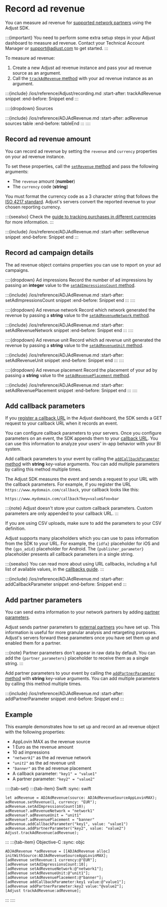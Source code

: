 # Record ad revenue

You can measure ad revenue for [supported network partners](https://help.adjust.com/en/article/ad-revenue) using the Adjust SDK.

:::{important}
You need to perform some extra setup steps in your Adjust dashboard to measure ad revenue. Contact your Technical Account Manager or <support@adjust.com> to get started.
:::

To measure ad revenue:

1. Create a new Adjust ad revenue instance and pass your ad revenue source as an argument.
2. Call the [`trackAdRevenue` method](ios-trackAdRevenue-invocation) with your ad revenue instance as an argument.

:::{include} /ios/reference/Adjust/recording.md
:start-after: trackAdRevenue snippet
:end-before: Snippet end
:::

::::{dropdown} Sources

:::{include} /ios/reference/ADJAdRevenue.md
:start-after: adRevenue sources table
:end-before: tableEnd
:::
::::

## Record ad revenue amount

You can record ad revenue by setting the `revenue` and `currency` properties on your ad revenue instance.

To set these properties, call the [`setRevenue` method](ios-ADJAdRevenue-setRevenue-invocation) and pass the following arguments:

* The `revenue` amount (**number**)
* The `currency` code (**string**)

You must format the currency code as a 3 character string that follows the [ISO 4217 standard](https://www.iban.com/currency-codes). Adjust's servers convert the reported revenue to your chosen reporting currency. 

:::{seealso}
Check the [guide to tracking purchases in different currencies](https://help.adjust.com/en/article/currency-conversion) for more information.
:::

:::{include} /ios/reference/ADJAdRevenue.md
:start-after: setRevenue snippet
:end-before: Snippet end
:::

## Record ad campaign details

The ad revenue object contains properties you can use to report on your ad campaigns.

::::{dropdown} Ad impressions
Record the number of ad impressions by passing an **integer** value to the [`setAdImpressionsCount` method](ios-setAdImpressionsCount-invocation).

:::{include} /ios/reference/ADJAdRevenue.md
:start-after: setAdImpressionsCount snippet
:end-before: Snippet end
:::
::::

::::{dropdown} Ad revenue network
Record which network generated the revenue by passing a **string** value to the [`setAdRevenueNetwork` method](ios-setAdRevenueNetwork-invocation).

:::{include} /ios/reference/ADJAdRevenue.md
:start-after: setAdRevenueNetwork snippet
:end-before: Snippet end
:::
::::

::::{dropdown} Ad revenue unit
Record which ad revenue unit generated the revenue by passing a **string** value to the [`setAdRevenueUnit` method](ios-setAdRevenueUnit-invocation).

:::{include} /ios/reference/ADJAdRevenue.md
:start-after: setAdRevenueUnit snippet
:end-before: Snippet end
:::
::::

::::{dropdown} Ad revenue placement
Record the placement of your ad by passing a **string** value to the [`setAdRevenuePlacement` method](ios-setAdRevenuePlacement-invocation).

:::{include} /ios/reference/ADJAdRevenue.md
:start-after: setAdRevenuePlacement snippet
:end-before: Snippet end
:::
::::

## Add callback parameters

If you [register a callback URL](https://help.adjust.com/en/article/best-practices-callbacks) in the Adjust dashboard, the SDK sends a GET request to your callback URL when it records an event.

You can configure callback parameters to your servers. Once you configure parameters on an event, the SDK appends them to your [callback URL](https://help.adjust.com/en/article/raw-data-exports). You can use this information to analyze your users' in-app behavior with your BI system.

Add callback parameters to your event by calling the [`addCallbackParameter` method](ios-ADJAdRevenue-addCallbackParameter-invocation) with **string** key-value arguments. You can add multiple parameters by calling this method multiple times.

The Adjust SDK measures the event and sends a request to your URL with the callback parameters. For example, if you register the URL `https://www.mydomain.com/callback`, your callback looks like this:

```
https://www.mydomain.com/callback?key=value&foo=bar
```

:::{note}
Adjust doesn't store your custom callback parameters. Custom parameters are only appended to your callback URL.
:::

If you are using CSV uploads, make sure to add the parameters to your CSV definition.

Adjust supports many placeholders which you can use to pass information from the SDK to your URL. For example, the `{idfa}` placeholder for iOS and the `{gps_adid}` placeholder for Android. The `{publisher_parameter}` placeholder presents all callback parameters in a single string.

:::{seealso}
You can read more about using URL callbacks, including a full list of available values, in the [callbacks guide](https://help.adjust.com/en/article/callbacks).
:::

:::{include} /ios/reference/ADJAdRevenue.md
:start-after: addCallbackParameter snippet
:end-before: Snippet end
:::

## Add partner parameters

You can send extra information to your network partners by adding [partner parameters](https://help.adjust.com/en/article/advanced-event-setup#receive-custom-data-with-partner-parameters).

Adjust sends partner parameters to [external partners](https://help.adjust.com/en/article/integrated-partners) you have set up. This information is useful for more granular analysis and retargeting purposes. Adjust's servers forward these parameters once you have set them up and enabled them for a partner.

:::{note}
Partner parameters don't appear in raw data by default. You can add the `{partner_parameters}` placeholder to receive them as a single string.
:::

Add partner parameters to your event by calling the [`addPartnerParameter` method](ios-ADJAdRevenue-addPartnerParameter-invocation) with **string** key-value arguments. You can add multiple parameters by calling this method multiple times.

:::{include} /ios/reference/ADJAdRevenue.md
:start-after: addPartnerParameter snippet
:end-before: Snippet end
:::

## Example

This example demonstrates how to set up and record an ad revenue object with the following properties:

* AppLovin MAX as the revenue source
* 1 Euro as the revenue amount
* 10 ad impressions
* *`"network1"`* as the ad revenue network
* *`"unit1"`* as the ad revenue unit
* *`"banner"`* as the ad revenue placement
* A callback parameter: `"key1" = "value1"`
* A partner parameter: `"key2" = "value2"`

::::{tab-set}
:::{tab-item} Swift
:sync: swift

```{code-block} swift
let adRevenue = ADJAdRevenue(source: ADJAdRevenueSourceAppLovinMAX);
adRevenue.setRevenue(1, currency: "EUR");
adRevenue.setAdImpressionsCount(10);
adRevenue?.adRevenueNetwork = "network1"
adRevenue?.adRevenueUnit = "unit1"
adRevenue?.adRevenuePlacement = "banner"
adRevenue.addCallbackParameter("key1", value: "value1")
adRevenue.addPartnerParameter("key2", value: "value2")
Adjust.trackAdRevenue(adRevenue);
```
:::
:::{tab-item} Objective-C
:sync: objc

```{code-block} objc
ADJAdRevenue *adRevenue = [[ADJAdRevenue alloc] initWithSource:ADJAdRevenueSourceAppLovinMAX];
[adRevenue setRevenue:1 currency:@"EUR"];
[adRevenue setAdImpressionsCount:10];
[adRevenue setAdRevenueNetwork:@"network1"];
[adRevenue setAdRevenueUnit:@"unit1"];
[adRevenue setAdRevenuePlacement:@"banner"];
[adRevenue addCallbackParameter:key1 value:@"value1"];
[adRevenue addPartnerParameter:key2 value:"@value2"];
[Adjust trackAdRevenue:adRevenue];
```
:::
::::
